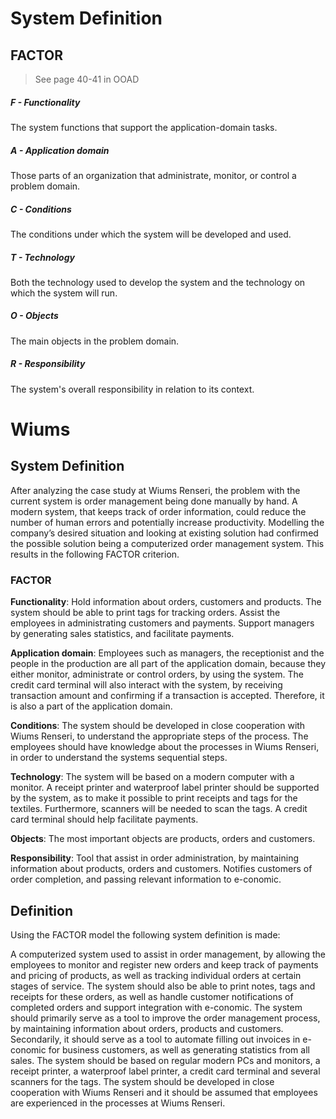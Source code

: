 # System Definition

## FACTOR

> See page 40-41 in OOAD

##### F - Functionality

The system functions that support the application-domain tasks.

##### A - Application domain

Those parts of an organization that administrate, monitor, or control a problem domain.

##### C - Conditions

The conditions under which the system will be developed and used.

##### T - Technology

Both the technology used to develop the system and the technology on which the system will run.

##### O - Objects

The main objects in the problem domain.

##### R - Responsibility
The system's overall responsibility in relation to its context.



# Wiums

## System Definition
After analyzing the case study at Wiums Renseri, the problem with the current
system is order management being done manually by hand. A modern system,
that keeps track of order information, could reduce the number of human errors
and potentially increase productivity. Modelling the company’s desired situation
and looking at existing solution had confirmed the possible solution being a computerized order management system. This results in the following FACTOR criterion.

### FACTOR

**Functionality**: Hold information about orders, customers and products. The system should be able to print tags for tracking orders. Assist the employees in
administrating customers and payments. Support managers by generating sales
statistics, and facilitate payments.

**Application domain**: Employees such as managers, the receptionist and the people in the production are all part of the application domain, because they either
monitor, administrate or control orders, by using the system. The credit card
terminal will also interact with the system, by receiving transaction amount and
confirming if a transaction is accepted. Therefore, it is also a part of the application
domain.

**Conditions**: The system should be developed in close cooperation with Wiums
Renseri, to understand the appropriate steps of the process. The employees should
have knowledge about the processes in Wiums Renseri, in order to understand the
systems sequential steps.

**Technology**: The system will be based on a modern computer with a monitor. A
receipt printer and waterproof label printer should be supported by the system,
as to make it possible to print receipts and tags for the textiles. Furthermore,
scanners will be needed to scan the tags. A credit card terminal should help
facilitate payments.

**Objects**: The most important objects are products, orders and customers.

**Responsibility**: Tool that assist in order administration, by maintaining information about products, orders and customers. Notifies customers of order completion, and passing relevant information to e-conomic.

## Definition

Using the FACTOR model the following system definition is made:

A computerized system used to assist in order management, by allowing the employees to
monitor and register new orders and keep track of payments and pricing of products, as well
as tracking individual orders at certain stages of service. The system should also be able to
print notes, tags and receipts for these orders, as well as handle customer notifications of
completed orders and support integration with e-conomic.
The system should primarily serve as a tool to improve the order management process,
by maintaining information about orders, products and customers. Secondarily, it should
serve as a tool to automate filling out invoices in e-conomic for business customers, as
well as generating statistics from all sales. The system should be based on regular modern
PCs and monitors, a receipt printer, a waterproof label printer, a credit card terminal and
several scanners for the tags. The system should be developed in close cooperation with
Wiums Renseri and it should be assumed that employees are experienced in the processes
at Wiums Renseri.